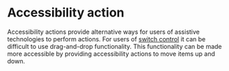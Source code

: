 # Accessibility action

Accessibility actions provide alternative ways for users of assistive technologies to perform actions. For users of [switch control](https://appt.org/en/docs/ios/features/switch-control) it can be difficult to use drag-and-drop functionality. This functionality can be made more accessible by providing accessibility actions to move items up and down.
